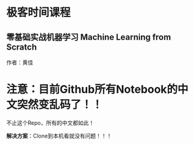 # 极客时间课程
## 零基础实战机器学习 Machine Learning from Scratch

作者：黄佳

# 注意：目前Github所有Notebook的中文突然变乱码了！！
不止这个Repo，所有的中文都如此！

**解决方案**：Clone到本机看就没有问题！！！
